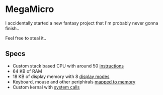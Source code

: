 MegaMicro
=========

I accidentally started a new fantasy project that I'm probably never gonna finish..

Feel free to steal it..

Specs
-----
 - Custom stack based CPU with around 50 [instructions](./docs/isa.md)
 - 64 KB of RAM
 - 18 KB of display memory with 8 [display modes](./docs/display.md)
 - Keyboard, mouse and other periphirals [mapped to memory](./docs/memmap.md)
 - Custom kernal with [system calls](./docs/syscalls.md)
